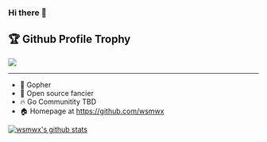 ### Hi there 👋

<!--
**wsmwx/wsmwx** is a ✨ _special_ ✨ repository because its `README.md` (this file) appears on your GitHub profile.

Here are some ideas to get you started:

- 🔭 I’m currently working on ...
- 🌱 I’m currently learning ...
- 👯 I’m looking to collaborate on ...
- 🤔 I’m looking for help with ...
- 💬 Ask me about ...
- 📫 How to reach me: ...
- 😄 Pronouns: ...
- ⚡ Fun fact: ...
-->

<h2>🏆 Github Profile Trophy</h2>
<img src="https://github-profile-trophy.vercel.app/?username=wsmwx&column=7"/>

---

- 🔭 Gopher
- 🌱 Open source fancier
- 🔥 Go Communitity TBD
- 🏠 Homepage at https://github.com/wsmwx

[![wsmwx's github stats](https://github-readme-stats.vercel.app/api?username=wsmwx&show_icons=true&theme=dark)](https://github.com/msmwx)
